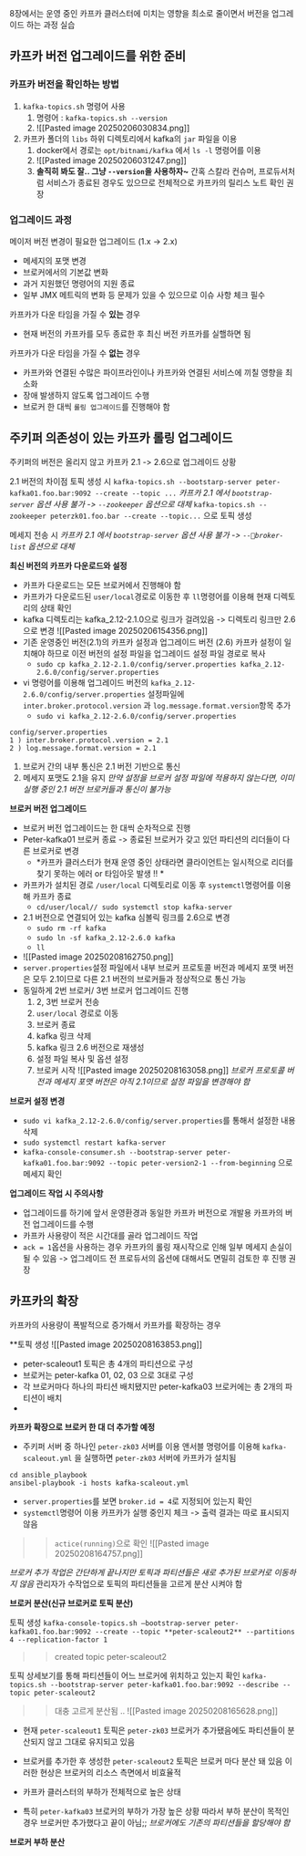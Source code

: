 8장에서는 운영 중인 카프카 클러스터에 미치는 영향을 최소로 줄이면서 버전을 업그레이드 하는 과정 실습 

## 카프카 버전 업그레이드를 위한 준비
### 카프카 버전을 확인하는 방법
1. `kafka-topics.sh` 명령어 사용 
	1. 명령어 : `kafka-topics.sh --version`
	2. ![[Pasted image 20250206030834.png]]
2. 카프카 폴더의 `libs` 하위 디렉토리에서 kafka의 `jar` 파일을 이용
	1. docker에서 경로는 `opt/bitnami/kafka` 에서 `ls -l` 명령어를 이용
	2. ![[Pasted image 20250206031247.png]]
	3. **솔직히 봐도 잘.. 그냥 `--version`을 사용하자~**
간혹 스칼라 컨슈머, 프로듀서처럼 서비스가 종료된 경우도 있으므로 전체적으로 카프카의 릴리스 노트 확인 권장

### 업그레이드 과정

메이저 버전 변경이 필요한 업그레이드 (1.x -> 2.x)
- 메세지의 포맷 변경
- 브로커에서의 기본값 변화
- 과거 지원했던 명령어의 지원 종료
- 일부 JMX 메트릭의 변화
등 문제가 있을 수 있으므로 이슈 사항 체크 필수


카프카가 다운 타임을 가질 수 **있는** 경우
- 현재 버전의 카프카를 모두 종료한 후 최신 버전 카프카를 실핼하면 됨

카프카가 다운 타임을 가질 수 **없는** 경우
- 카프카와 연결된 수많은 파이프라인이나 카프카와 연결된 서비스에 끼칠 영향을 최소화
- 장애 발생하지 않도록 업그레이드 수행
- 브로커 한 대씩 `롤링 업그레이드`를 진행해야 함

## 주키퍼 의존성이 있는 카프카 롤링 업그레이드
주키퍼의 버전은 올리지 않고 카프카 2.1 -> 2.6으로 업그레이드 상황

2.1 버전의 차이점 
토픽 생성 시
`kafka-topics.sh --bootstarp-server peter-kafka01.foo.bar:9092 --create --topic ...`
*카프카 2.1 에서 `bootstrap-server` 옵션 사용 불가 -> `--zookeeper` 옵션으로 대체*
`kafka-topics.sh --zookeeper peterzk01.foo.bar --create --topic...` 으로 토픽 생성

메세지 전송 시
*카프카 2.1 에서 `bootstrap-server` 옵션 사용 불가 -> `--broker-list` 옵션으로 대체*

**최신 버전의 카프카 다운로드와 설정**
- 카프카 다운로드는 모든 브로커에서 진행해야 함
- 카프카가 다운로드된 `user/local`경로로 이동한 후 `ll`명령어를 이용해 현재 디렉토리의 상태 확인
- kafka 디렉토리는 kafka_2.12-2.1.0으로 링크가 걸려있음 -> 디렉토리 링크만 2.6으로 변경
![[Pasted image 20250206154356.png]]
- 기존 운영중인 버전(2.1)의 카프카 설정과 업그레이드 버전 (2.6) 카프카 설정이 일치해야 하므로 이전 버전의 설정 파일을 업그레이드 설정 파일 경로로 복사
	- `sudo cp kafka_2.12-2.1.0/config/server.properties kafka_2.12-2.6.0/config/server.properties`
- vi 명령어를 이용해 업그레이드 버전의 `kafka_2.12-2.6.0/config/server.properties` 설정파일에 `inter.broker.protocol.version` 과 `log.message.format.version`항목 추가
	- `sudo vi kafka_2.12-2.6.0/config/server.properties`
```
config/server.properties
1 ) inter.broker.protocol.version = 2.1 
2 ) log.message.format.version = 2.1 
```
1. 브로커 간의 내부 통신은 2.1 버전 기반으로 통신
2. 메세지 포맷도 2.1을 유지 
*만약 설정을 브로커 설정 파일에 적용하지 않는다면, 이미 실행 중인 2.1 버전 브로커들과 통신이 불가능*

**브로커 버전 업그레이드**
- 브로커 버전 업그레이드는 한 대씩 순차적으로 진행
- Peter-kafka01 브로커 종료 -> 종료된 브로커가 갖고 있던 파티션의 리더들이 다른 브로커로 변경
	- *카프카 클러스터가 현재 운영 중인 상태라면 클라이언트는 일시적으로 리더를 찾기 못하는 에러  or 타임아웃 발생 !! *
- 카프카가 설치된 경로 `/user/local` 디렉토리로 이동 후 `systemctl`명령어를 이용해 카프카 종료
	- `cd/user/local// sudo systemctl stop kafka-server`
- 2.1 버전으로 연결되어 있는 kafka 심볼릭 링크를 2.6으로 변경 
	- `sudo rm -rf kafka`
	- `sudo ln -sf kafka_2.12-2.6.0 kafka`
	- `ll`
- ![[Pasted image 20250208162750.png]]
- `server.properties`설정 파일에서 내부 브로커 프로토콜 버전과 메세지 포맷 버전은 모두 2.1이므로 다른 2.1 버전의 브로커들과 정상적으로 통신 가능
- 동일하게 2번 브로커/ 3번 브로커 업그레이드 진행
	1. 2, 3번 브로커 전송
	2. `user/local` 경로로 이동
	3. 브로커 종료
	4. kafka 링크 삭제
	5. kafka 링크 2.6 버전으로 재생성
	6. 설정 파일 복사 및 옵션 설정
	7. 브로커 시작
![[Pasted image 20250208163058.png]]
*브로커 프로토콜 버전과 메세지 포맷 버전은 아직 2.1이므로 설정 파일을 변경해야 함*

**브로커 설정 변경**
- `sudo vi kafka_2.12-2.6.0/config/server.properties`를 통해서 설정한 내용 삭제
- `sudo systemctl restart kafka-server`
- `kafka-console-consumer.sh --bootstrap-server peter-kafka01.foo.bar:9092 --topic peter-version2-1 --from-beginning` 으로 메세지 확인

**업그레이드 작업 시 주의사항**
 
- 업그레이드를 하기에 앞서 운영환경과 동일한 카프카 버전으로 개발용 카프카의 버전 업그레이드를 수행
- 카프카 사용량이 적은 시간대를 골라 업그레이드 작업
- `ack = 1`옵션을 사용하는 경우 카프카의 롤링 재시작으로 인해 일부 메세지 손실이 될 수 있음 -> 업그레이드 전 프로듀서의 옵션에 대해서도 면밀히 검토한 후 진행 권장


## 카프카의 확장

카프카의 사용량이 폭발적으로 증가해서 카프카를 확장하는 경우

**토픽 생성
![[Pasted image 20250208163853.png]]

- peter-scaleout1 토픽은 총 4개의 파티션으로 구성 
- 브로커는 peter-kafka 01, 02, 03 으로 3대로 구성
- 각 브로커마다 하나의 파티션 배치됐지만 peter-kafka03 브로커에는 총 2개의 파티션이 배치
- 
**카프카 확장으로 브로커 한 대 더 추가할 예정**
- 주키퍼 서버 중 하나인 `peter-zk03` 서버를 이용 앤서블 명령어를 이용해 `kafka-scaleout.yml` 을 실행하면 `peter-zk03` 서버에 카프카가 설치됨
```
cd ansible_playbook
ansibel-playbook -i hosts kafka-scaleout.yml
```

- `server.properties`를 보면 `broker.id = 4`로 지정되어 있는지 확인
- `systemctl`명령어 이용 카프카가 실행 중인지 체크 -> 출력 결과는 따로 표시되지 않음
>> `actice(running)`으로 확인
![[Pasted image 20250208164757.png]]

*브로커 추가 작업은 간단하게 끝나지만 토픽과 파티션들은 새로 추가된 브로커로 이동하지 않음*
관리자가 수작업으로 토픽의 파티션들을 고르게 분산 시켜야 함

**브로커 분산(신규 브로커로 토픽 분산)**

토픽 생성
`kafka-console-topics.sh —bootstrap-server peter-kafka01.foo.bar:9092 --create --topic **peter-scaleout2** --partitions 4 --replication-factor 1`
>> created topic peter-scaleout2

토픽 상세보기를 통해 파티션들이 어느 브로커에 위치하고 있는지 확인
`kafka-topics.sh --bootstrap-server peter-kafka01.foo.bar:9092 --describe --topic peter-scaleout2`
>> 대충 고르게 분산됨 .. 
![[Pasted image 20250208165628.png]]

- 현재 `peter-scaleout1` 토픽은 `peter-zk03` 브로커가 추가됐음에도 파티션들이 분산되지 않고 그대로 유지되고 있음 
- 브로커를 추가한 후 생성한 `peter-scaleout2` 토픽은 브로커 마다 분산 돼 있음
이러한 현상은 브로커의 리소스 측면에서 비효율적

- 카프카 클러스터의 부하가 전체적으로 높은 상태
- 특히 `peter-kafka03` 브로커의 부하가 가장 높은 상황 
따라서 부하 분산이 목적인 경우 브로커만 추가했다고 끝이 아님;;
*브로커에도 기존의 파티션들을 할당해야 함*

**브로커 부하 분산**
